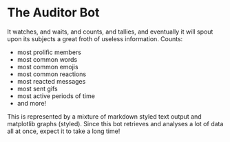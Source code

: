 # The Auditor Bot
It watches, and waits, and counts, and tallies, and eventually it will spout upon its subjects a great froth of useless information.
Counts:
- most prolific members
- most common words
- most common emojis
- most common reactions
- most reacted messages
- most sent gifs
- most active periods of time
- and more!

This is represented by a mixture of markdown styled text output and matplotlib graphs (styled).
Since this bot retrieves and analyses a lot of data all at once, expect it to take a long time!
